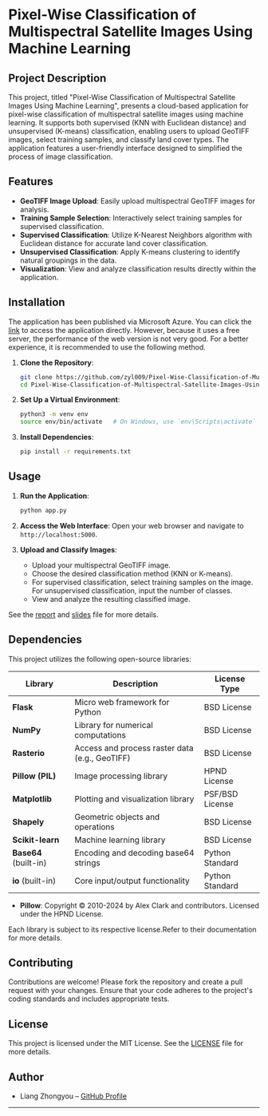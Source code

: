 # Pixel-Wise Classification of Multispectral Satellite Images Using Machine Learning

## Project Description
This project, titled "Pixel-Wise Classification of Multispectral Satellite Images Using Machine Learning", presents a cloud-based application for pixel-wise classification of multispectral satellite images using machine learning. It supports both supervised (KNN with Euclidean distance) and unsupervised (K-means) classification, enabling users to upload GeoTIFF images, select training samples, and classify land cover types. The application features a user-friendly interface designed to simplified the process of image classification.

## Features

- **GeoTIFF Image Upload**: Easily upload multispectral GeoTIFF images for analysis.
- **Training Sample Selection**: Interactively select training samples for supervised classification.
- **Supervised Classification**: Utilize K-Nearest Neighbors algorithm with Euclidean distance for accurate land cover classification.
- **Unsupervised Classification**: Apply K-means clustering to identify natural groupings in the data.
- **Visualization**: View and analyze classification results directly within the application.

## Installation

The application has been published via Microsoft Azure. You can click the [link](https://satellite-image-classification-cpguc5dgbghmcyfd.germanywestcentral-01.azurewebsites.net/) to access the application directly. However, because it uses a free server, the performance of the web version is not very good. For a better experience, it is recommended to use the following method.

1. **Clone the Repository**:
   ```bash
   git clone https://github.com/zyl009/Pixel-Wise-Classification-of-Multispectral-Satellite-Images-Using-Machine-Learning.git
   cd Pixel-Wise-Classification-of-Multispectral-Satellite-Images-Using-Machine-Learning
   ```

2. **Set Up a Virtual Environment**:
   ```bash
   python3 -m venv env
   source env/bin/activate   # On Windows, use `env\Scripts\activate`
   ```

3. **Install Dependencies**:
   ```bash
   pip install -r requirements.txt
   ```

## Usage
1. **Run the Application**:
   ```bash
   python app.py
   ```

2. **Access the Web Interface**:
   Open your web browser and navigate to `http://localhost:5000`.

3. **Upload and Classify Images**:
   - Upload your multispectral GeoTIFF image.
   - Choose the desired classification method (KNN or K-means).
   - For supervised classification, select training samples on the image. For unsupervised classification, input the number of classes.
   - View and analyze the resulting classified image.

See the [report](report.pdf) and [slides](project_slides.pptx) file for more details.

## Dependencies
This project utilizes the following open-source libraries:

| Library                | Description                                    | License Type      |
|------------------------|------------------------------------------------|-------------------|
| **Flask**              | Micro web framework for Python                | BSD License       |
| **NumPy**              | Library for numerical computations            | BSD License       |
| **Rasterio**           | Access and process raster data (e.g., GeoTIFF)| BSD License       |
| **Pillow (PIL)**       | Image processing library                      | HPND License      |
| **Matplotlib**         | Plotting and visualization library            | PSF/BSD License   |
| **Shapely**            | Geometric objects and operations              | BSD License       |
| **Scikit-learn**       | Machine learning library                      | BSD License       |
| **Base64** (built-in)  | Encoding and decoding base64 strings          | Python Standard   |
| **io** (built-in)      | Core input/output functionality               | Python Standard   |
- **Pillow**: Copyright © 2010-2024 by Alex Clark and contributors. Licensed under the HPND License.

Each library is subject to its respective license.Refer to their documentation for more details.

## Contributing

Contributions are welcome! Please fork the repository and create a pull request with your changes. Ensure that your code adheres to the project's coding standards and includes appropriate tests.

## License

This project is licensed under the MIT License. See the [LICENSE](LICENSE) file for more details.

## Author
- Liang Zhongyou – [GitHub Profile](https://github.com/zyl009)
---


